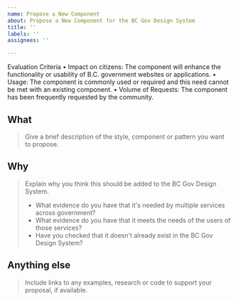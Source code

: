 ```yaml
---
name: Propose a New Component
about: Propose a New Component for the BC Gov Design System
title: ''
labels: ''
assignees: ''

---
```


Evaluation Criteria
•    Impact on citizens: The component will enhance the functionality or usability of B.C. government websites or applications.
•    Usage: The component is commonly used or required and this need cannot be met with an existing component.
•    Volume of Requests: The component has been frequently requested by the community.
## What
> Give a brief description of the style, component or pattern you want to propose.

## Why
> Explain why you think this should be added to the BC Gov Design System.
>
> - What evidence do you have that it's needed by multiple services across government?
> - What evidence do you have that it meets the needs of the users of those services?
> - Have you checked that it doesn't already exist in the BC Gov Design System?

## Anything else
> Include links to any examples, research or code to support your proposal, if available.
